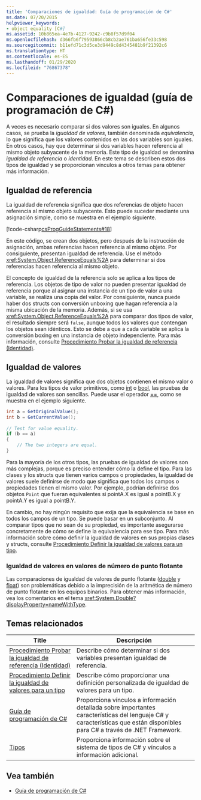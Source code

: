 ```yaml
---
title: 'Comparaciones de igualdad: Guía de programación de C#'
ms.date: 07/20/2015
helpviewer_keywords:
- object equality [C#]
ms.assetid: 10b865ea-4e7b-4127-9242-c9b8f57d9f04
ms.openlocfilehash: d366fb6f79593866cb8cb2ae761ba656fe33c598
ms.sourcegitcommit: b11efd71c3d5ce3d9449c8d4345481b9f21392c6
ms.translationtype: HT
ms.contentlocale: es-ES
ms.lasthandoff: 01/29/2020
ms.locfileid: "76867378"
---
```

# <a name="equality-comparisons-c-programming-guide"></a>Comparaciones de igualdad (guía de programación de C#)

A veces es necesario comparar si dos valores son iguales. En algunos casos, se prueba la *igualdad de valores*, también denominada *equivalencia*, lo que significa que los valores contenidos en las dos variables son iguales. En otros casos, hay que determinar si dos variables hacen referencia al mismo objeto subyacente de la memoria. Este tipo de igualdad se denomina *igualdad de referencia* o *identidad*. En este tema se describen estos dos tipos de igualdad y se proporcionan vínculos a otros temas para obtener más información.  
  
## <a name="reference-equality"></a>Igualdad de referencia

 La igualdad de referencia significa que dos referencias de objeto hacen referencia al mismo objeto subyacente. Esto puede suceder mediante una asignación simple, como se muestra en el ejemplo siguiente.  
  
 [!code-csharp[csProgGuideStatements#18](~/samples/snippets/csharp/VS_Snippets_VBCSharp/csProgGuideStatements/CS/Statements.cs#18)]  
  
 En este código, se crean dos objetos, pero después de la instrucción de asignación, ambas referencias hacen referencia al mismo objeto. Por consiguiente, presentan igualdad de referencia. Use el método <xref:System.Object.ReferenceEquals%2A> para determinar si dos referencias hacen referencia al mismo objeto.  
  
El concepto de igualdad de la referencia solo se aplica a los tipos de referencia. Los objetos de tipo de valor no pueden presentar igualdad de referencia porque al asignar una instancia de un tipo de valor a una variable, se realiza una copia del valor. Por consiguiente, nunca puede haber dos structs con conversión unboxing que hagan referencia a la misma ubicación de la memoria. Además, si se usa <xref:System.Object.ReferenceEquals%2A> para comparar dos tipos de valor, el resultado siempre será `false`, aunque todos los valores que contengan los objetos sean idénticos. Esto se debe a que a cada variable se aplica la conversión boxing en una instancia de objeto independiente. Para más información, consulte [Procedimiento Probar la igualdad de referencia (Identidad)](./how-to-test-for-reference-equality-identity.md).

## <a name="value-equality"></a>Igualdad de valores

 La igualdad de valores significa que dos objetos contienen el mismo valor o valores. Para los tipos de valor primitivos, como [int](../../language-reference/builtin-types/integral-numeric-types.md) o [bool](../../language-reference/builtin-types/bool.md), las pruebas de igualdad de valores son sencillas. Puede usar el operador [==](../../language-reference/operators/equality-operators.md#equality-operator-), como se muestra en el ejemplo siguiente.  
  
```csharp  
int a = GetOriginalValue();  
int b = GetCurrentValue();  
  
// Test for value equality.   
if (b == a)
{  
    // The two integers are equal.  
}  
```  
  
 Para la mayoría de los otros tipos, las pruebas de igualdad de valores son más complejas, porque es preciso entender cómo la define el tipo. Para las clases y los structs que tienen varios campos o propiedades, la igualdad de valores suele definirse de modo que significa que todos los campos o propiedades tienen el mismo valor. Por ejemplo, podrían definirse dos objetos `Point` que fueran equivalentes si pointA.X es igual a pointB.X y pointA.Y es igual a pointB.Y.  
  
En cambio, no hay ningún requisito que exija que la equivalencia se base en todos los campos de un tipo. Se puede basar en un subconjunto. Al comparar tipos que no sean de su propiedad, es importante asegurarse concretamente de cómo se define la equivalencia para ese tipo. Para más información sobre cómo definir la igualdad de valores en sus propias clases y structs, consulte [Procedimiento Definir la igualdad de valores para un tipo](./how-to-define-value-equality-for-a-type.md).
  
### <a name="value-equality-for-floating-point-values"></a>Igualdad de valores en valores de número de punto flotante

 Las comparaciones de igualdad de valores de punto flotante ([double](../../language-reference/builtin-types/floating-point-numeric-types.md) y [float](../../language-reference/builtin-types/floating-point-numeric-types.md)) son problemáticas debido a la imprecisión de la aritmética de número de punto flotante en los equipos binarios. Para obtener más información, vea los comentarios en el tema <xref:System.Double?displayProperty=nameWithType>.  
  
## <a name="related-topics"></a>Temas relacionados  
  
|Title|Descripción|  
|-----------|-----------------|  
|[Procedimiento Probar la igualdad de referencia (Identidad)](./how-to-test-for-reference-equality-identity.md)|Describe cómo determinar si dos variables presentan igualdad de referencia.|  
|[Procedimiento Definir la igualdad de valores para un tipo](./how-to-define-value-equality-for-a-type.md)|Describe cómo proporcionar una definición personalizada de igualdad de valores para un tipo.|  
|[Guía de programación de C#](../index.md)|Proporciona vínculos a información detallada sobre importantes características del lenguaje C# y características que están disponibles para C# a través de .NET Framework.|  
|[Tipos](../types/index.md)|Proporciona información sobre el sistema de tipos de C# y vínculos a información adicional.|  
  
## <a name="see-also"></a>Vea también

- [Guía de programación de C#](../index.md)
